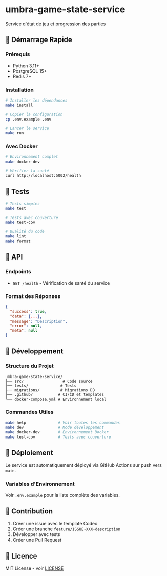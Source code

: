 # umbra-game-state-service

Service d'état de jeu et progression des parties

## 🚀 Démarrage Rapide

### Prérequis
- Python 3.11+
- PostgreSQL 15+
- Redis 7+

### Installation
```bash
# Installer les dépendances
make install

# Copier la configuration
cp .env.example .env

# Lancer le service
make run
```

### Avec Docker
```bash
# Environnement complet
make docker-dev

# Vérifier la santé
curl http://localhost:5002/health
```

## 🧪 Tests

```bash
# Tests simples
make test

# Tests avec couverture
make test-cov

# Qualité du code
make lint
make format
```

## 📡 API

### Endpoints

- `GET /health` - Vérification de santé du service

### Format des Réponses

```json
{
  "success": true,
  "data": {...},
  "message": "Description",
  "error": null,
  "meta": null
}
```

## 🔧 Développement

### Structure du Projet
```
umbra-game-state-service/
├── src/                 # Code source
├── tests/              # Tests
├── migrations/         # Migrations DB
├── .github/           # CI/CD et templates
└── docker-compose.yml # Environnement local
```

### Commandes Utiles
```bash
make help              # Voir toutes les commandes
make dev               # Mode développement
make docker-dev        # Environnement Docker
make test-cov          # Tests avec couverture
```

## 🚀 Déploiement

Le service est automatiquement déployé via GitHub Actions sur push vers `main`.

### Variables d'Environnement

Voir `.env.example` pour la liste complète des variables.

## 🤝 Contribution

1. Créer une issue avec le template Codex
2. Créer une branche `feature/ISSUE-XXX-description`
3. Développer avec tests
4. Créer une Pull Request

## 📄 Licence

MIT License - voir [LICENSE](LICENSE)
